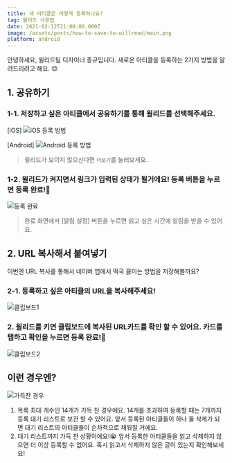```yaml
---
title: 새 아티클은 어떻게 등록하나요?
tag: 윌리드 사용법
date: 2021-02-12T21:00:00.000Z
image: /assets/posts/how-to-save-to-willread/main.png
platform: android
---
```


안녕하세요, 윌리드팀 디자이너 종규입니다.
새로운 아티클을 등록하는 2가지 방법을 알려드리려고 해요. 😊

## 1. 공유하기

### 1-1. 저장하고 싶은 아티클에서 공유하기를 통해 윌리드를 선택해주세요.

[iOS]
![iOS 등록 방법](/assets/posts/how-to-save-to-willread/ios-share.png)

[Android]
![Android 등록 방법](/assets/posts/how-to-save-to-willread/android-share.png)

> 윌리드가 보이지 않으신다면 `더보기`를 눌러보세요.

### 1-2. 윌리드가 켜지면서 링크가 입력된 상태가 될거에요! 등록 버튼을 누르면 등록 완료!🎉

![등록 완료](/assets/posts/how-to-save-to-willread/save.png)

> 완료 화면에서 [알림 설정] 버튼을 누르면 읽고 싶은 시간에 알림을 받을 수 있어요.

## 2. URL 복사해서 붙여넣기

이번엔 URL 복사를 통해서 네이버 앱에서 떡국 끓이는 방법을 저장해볼까요?

### 2-1. 등록하고 싶은 아티클의 URL을 복사해주세요!

![클립보드1](/assets/posts/how-to-save-to-willread/clipboard1.png)

### 2. 윌리드를 키면 클립보드에 복사된 URL카드를 확인 할 수 있어요. 카드를 탭하고 확인을 누르면 등록 완료!🎉

![클립보드2](/assets/posts/how-to-save-to-willread/clipboard2.png)

## 이런 경우엔?

![가득찬 경우](/assets/posts/how-to-save-to-willread/full.png)

1. 목록 최대 개수인 14개가 가득 찬 경우에요. 14개를 초과하여 등록할 때는 7개까지 등록 대기 리스트로 보관 할 수 있어요. 앞서 등록된 아티클들이 하나 둘 삭제가 되면 대기 리스트의 아티클들이 순차적으로 채워질 거에요.
2. 대기 리스트까지 가득 찬 상황이에요!😭 앞서 등록한 아티클들을 읽고 삭제하지 않으면 더 이상 등록할 수 없어요. 혹시 읽고서 삭제하지 않은 글이 있는지 확인해보세요!
